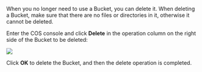 When you no longer need to use a Bucket, you can delete it. When deleting a Bucket, make sure that there are no files or directories in it, otherwise it cannot be deleted.

Enter the COS console and click **Delete** in the operation column on the right side of the Bucket to be deleted:

![](https://mc.qcloudimg.com/static/img/896379bc2c20abbc348d6cfcdb9ba465/image.png)

Click **OK** to delete the Bucket, and then the delete operation is completed.

